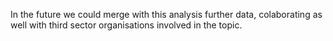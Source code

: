 In the future we could merge with this analysis further data, colaborating as well with third sector organisations involved in the topic.
